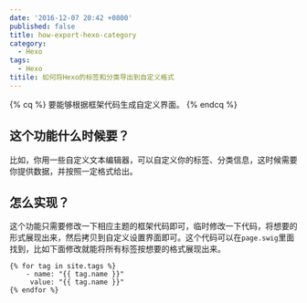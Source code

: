 ```yaml
---
date: '2016-12-07 20:42 +0800'
published: false
title: how-export-hexo-category
category:
  - Hexo
tags:
  - Hexo
titile: 如何将Hexo的标签和分类导出到自定义格式
---
```

{% cq %} 要能够根据框架代码生成自定义界面。 {% endcq %}

## 这个功能什么时候要？

比如，你用一些自定义文本编辑器，可以自定义你的标签、分类信息，这时候需要你提供数据，并按照一定格式给出。

## 怎么实现？

这个功能只需要修改一下相应主题的框架代码即可，临时修改一下代码，将想要的形式展现出来，然后拷贝到自定义设置界面即可。这个代码可以在`page.swig`里面找到，比如下面修改就能将所有标签按想要的格式展现出来。

```nodejs
{% for tag in site.tags %}
    - name: "{{ tag.name }}"
     value: "{{ tag.name }}"
{% endfor %}
```